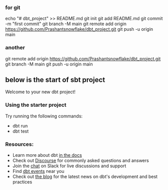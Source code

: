 ### for git 
echo "# dbt_project" >> README.md
git init
git add README.md
git commit -m "first commit"
git branch -M main
git remote add origin https://github.com/Prashantsnowflake/dbt_project.git
git push -u origin main

### another 
git remote add origin https://github.com/Prashantsnowflake/dbt_project.git
git branch -M main
git push -u origin main

## below is the start of sbt project

Welcome to your new dbt project!

### Using the starter project

Try running the following commands:
- dbt run
- dbt test


### Resources:
- Learn more about dbt [in the docs](https://docs.getdbt.com/docs/introduction)
- Check out [Discourse](https://discourse.getdbt.com/) for commonly asked questions and answers
- Join the [chat](https://community.getdbt.com/) on Slack for live discussions and support
- Find [dbt events](https://events.getdbt.com) near you
- Check out [the blog](https://blog.getdbt.com/) for the latest news on dbt's development and best practices
